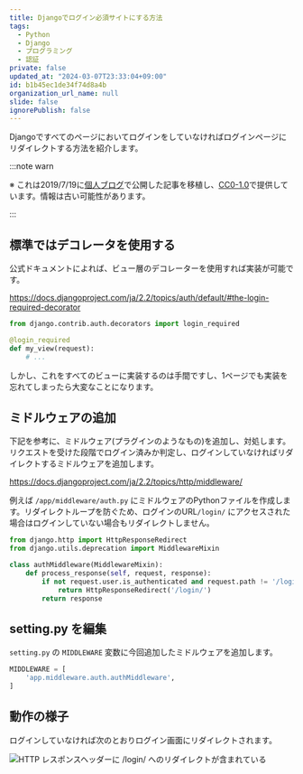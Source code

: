 ```yaml
---
title: Djangoでログイン必須サイトにする方法
tags:
  - Python
  - Django
  - プログラミング
  - 認証
private: false
updated_at: "2024-03-07T23:33:04+09:00"
id: b1b45ec1de34f74d8a4b
organization_url_name: null
slide: false
ignorePublish: false
---
```


Djangoですべてのページにおいてログインをしていなければログインページにリダイレクトする方法を紹介します。

:::note warn

※ これは2019/7/19に[個人ブログ](https://bicstone.me)で公開した記事を移植し、[CC0-1.0](https://creativecommons.org/publicdomain/zero/1.0/deed.ja)で提供しています。情報は古い可能性があります。

:::

## 標準ではデコレータを使用する

公式ドキュメントによれば、ビュー層のデコレーターを使用すれば実装が可能です。

https://docs.djangoproject.com/ja/2.2/topics/auth/default/#the-login-required-decorator

```py
from django.contrib.auth.decorators import login_required

@login_required
def my_view(request):
    # ...
```

しかし、これをすべてのビューに実装するのは手間ですし、1ページでも実装を忘れてしまったら大変なことになります。

## ミドルウェアの追加

下記を参考に、ミドルウェア(プラグインのようなもの)を追加し、対処します。リクエストを受けた段階でログイン済みか判定し、ログインしていなければリダイレクトするミドルウェアを追加します。

https://docs.djangoproject.com/ja/2.2/topics/http/middleware/

例えば `/app/middleware/auth.py` にミドルウェアのPythonファイルを作成します。リダイレクトループを防ぐため、ログインのURL`/login/` にアクセスされた場合はログインしていない場合もリダイレクトしません。

```py
from django.http import HttpResponseRedirect
from django.utils.deprecation import MiddlewareMixin

class authMiddleware(MiddlewareMixin):
    def process_response(self, request, response):
        if not request.user.is_authenticated and request.path != '/login/':
            return HttpResponseRedirect('/login/')
        return response
```

## setting.py を編集

`setting.py` の `MIDDLEWARE` 変数に今回追加したミドルウェアを追加します。

```py
MIDDLEWARE = [
    'app.middleware.auth.authMiddleware',
]
```

## 動作の様子

ログインしていなければ次のとおりログイン画面にリダイレクトされます。

![HTTP レスポンスヘッダーに `/login/` へのリダイレクトが含まれている](https://qiita-image-store.s3.ap-northeast-1.amazonaws.com/0/684999/452d29cf-bb0e-2fd8-0c5e-9a7b083ce16e.png)
